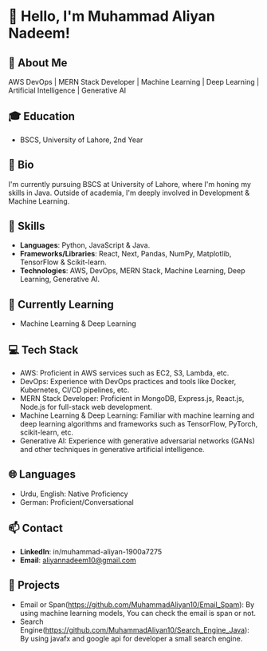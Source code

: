 # 👋 Hello, I'm Muhammad Aliyan Nadeem!

## 📝 About Me
AWS DevOps | MERN Stack Developer | Machine Learning | Deep Learning | Artificial Intelligence | Generative AI

## 🎓 Education
- BSCS, University of Lahore, 2nd Year

## 🌟 Bio
I'm currently pursuing BSCS at University of Lahore, where I'm honing my skills in Java. Outside of academia, I'm deeply involved in Development & Machine Learning.

## 💼 Skills
- **Languages**: Python, JavaScript &  Java.
- **Frameworks/Libraries**: React, Next, Pandas, NumPy, Matplotlib, TensorFlow & Scikit-learn.
- **Technologies**: AWS, DevOps, MERN Stack, Machine Learning, Deep Learning, Generative AI.

## 🌱 Currently Learning
- Machine Learning & Deep Learning

## 💻 Tech Stack
- AWS: Proficient in AWS services such as EC2, S3, Lambda, etc.
- DevOps: Experience with DevOps practices and tools like Docker, Kubernetes, CI/CD pipelines, etc.
- MERN Stack Developer: Proficient in MongoDB, Express.js, React.js, Node.js for full-stack web development.
- Machine Learning & Deep Learning: Familiar with machine learning and deep learning algorithms and frameworks such as TensorFlow, PyTorch, scikit-learn, etc.
- Generative AI: Experience with generative adversarial networks (GANs) and other techniques in generative artificial intelligence.

## 🌐 Languages
- Urdu, English: Native Proficiency
- German: Proficient/Conversational

## 📫 Contact
- **LinkedIn**: in/muhammad-aliyan-1900a7275
- **Email**: aliyannadeem10@gmail.com

## 🚀 Projects
- Email or Span(https://github.com/MuhammadAliyan10/Email_Spam): By using machine learning models, You can check the email is span or not.
- Search Engine(https://github.com/MuhammadAliyan10/Search_Engine_Java): By using javafx and google api for developer a small search engine.
